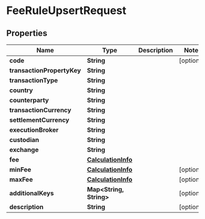 

# FeeRuleUpsertRequest


## Properties

Name | Type | Description | Notes
------------ | ------------- | ------------- | -------------
**code** | **String** |  |  [optional]
**transactionPropertyKey** | **String** |  | 
**transactionType** | **String** |  | 
**country** | **String** |  | 
**counterparty** | **String** |  | 
**transactionCurrency** | **String** |  | 
**settlementCurrency** | **String** |  | 
**executionBroker** | **String** |  | 
**custodian** | **String** |  | 
**exchange** | **String** |  | 
**fee** | [**CalculationInfo**](CalculationInfo.md) |  | 
**minFee** | [**CalculationInfo**](CalculationInfo.md) |  |  [optional]
**maxFee** | [**CalculationInfo**](CalculationInfo.md) |  |  [optional]
**additionalKeys** | **Map&lt;String, String&gt;** |  |  [optional]
**description** | **String** |  |  [optional]



